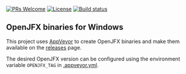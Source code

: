 [![PRs Welcome](https://img.shields.io/badge/PRs-welcome-brightgreen.svg?style=flat-square)](http://makeapullrequest.com)
[![License](https://img.shields.io/badge/License-Apache%202.0-blue.svg)](https://github.com/scoop-software/openjfx-win/blob/master/LICENSE)
[![Build status](https://ci.appveyor.com/api/projects/status/da1javueht7fml8p?svg=true)](https://ci.appveyor.com/project/siordache/openjfx-win)

## OpenJFX binaries for Windows ##

This project uses [AppVeyor](https://www.appveyor.com/) to create OpenJFX binaries and make them available on the [releases](https://github.com/scoop-software/openjfx-win/releases) page.

The desired OpenJFX version can be configured using the environment variable `OPENJFX_TAG` in
[.appveyor.yml](https://github.com/scoop-software/openjfx-win/blob/master/.appveyor.yml).
